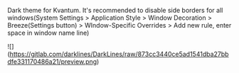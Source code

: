Dark theme for Kvantum. It's recommended to disable side borders for all windows(System Settings > Application Style > Window Decoration > 
Breeze(Settings button) > WIndow-Specific Overrides > Add new rule, enter space in window name line)

![]
(https://gitlab.com/darklines/DarkLines/raw/873cc3440ce5ad1541dba27bbdfe331170486a21/preview.png)